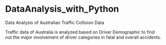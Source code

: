 # DataAnalysis_with_Python
Data Analysis of Australian Traffic Collision Data

Traffic data of Australia is analyzed based on Driver Demographic to find out the major involvement of driver categories in fatal and overall accidents.
